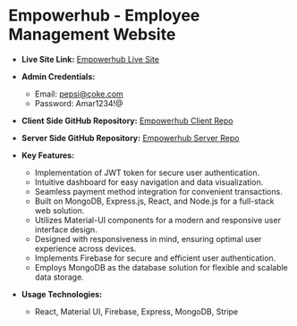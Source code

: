# Empowerhub - Employee Management Website

- **Live Site Link:** [Empowerhub Live Site](https://empower-hub-be953.web.app)

- **Admin Credentials:**
  - Email: pepsi@coke.com
  - Password: Amar1234!@

- **Client Side GitHub Repository:** [Empowerhub Client Repo](https://github.com/mdriazuddinriad5/empower-hub-client)

- **Server Side GitHub Repository:** [Empowerhub Server Repo](https://github.com/mdriazuddinriad5/empower-hub-server)

- **Key Features:**
  - Implementation of JWT token for secure user authentication.
  - Intuitive dashboard for easy navigation and data visualization.
  - Seamless payment method integration for convenient transactions.
  - Built on MongoDB, Express.js, React, and Node.js for a full-stack web solution.
  - Utilizes Material-UI components for a modern and responsive user interface design.
  - Designed with responsiveness in mind, ensuring optimal user experience across devices.
  - Implements Firebase for secure and efficient user authentication.
  - Employs MongoDB as the database solution for flexible and scalable data storage.



- **Usage Technologies:**
  - React, Material UI, Firebase, Express, MongoDB, Stripe
